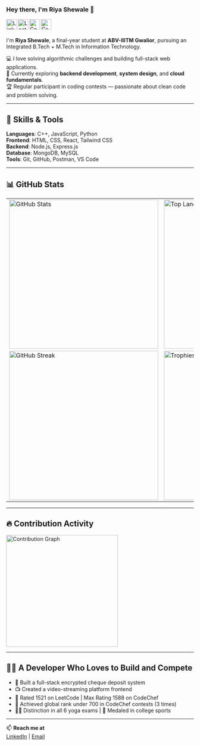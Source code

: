 
### Hey there, I'm Riya Shewale 👋

<a href="https://www.linkedin.com/in/riya-shewale/">
  <img align="left" alt="LinkedIn" width="28px" src="https://upload.wikimedia.org/wikipedia/commons/c/ca/LinkedIn_logo_initials.png" />
</a>
<a href="https://leetcode.com/your_leetcode_username/">
  <img align="left" alt="LeetCode" width="28px" src="https://upload.wikimedia.org/wikipedia/commons/1/19/LeetCode_logo_black.png" />
</a>
<a href="https://www.codechef.com/users/your_codechef_username">
  <img align="left" alt="CodeChef" width="28px" src="https://cdn.codechef.com/sites/default/files/uploads/pictures/811b20a47eac52b10c90ab82e0628e21.png" />
</a>
<a href="https://codeforces.com/profile/your_codeforces_username">
  <img align="left" alt="Codeforces" width="28px" src="https://cdn.iconscout.com/icon/free/png-256/code-forces-3628695-3030136.png" />
</a>

<br><br>

I'm **Riya Shewale**, a final-year student at **ABV-IIITM Gwalior**, pursuing an Integrated B.Tech + M.Tech in Information Technology.  

💻 I love solving algorithmic challenges and building full-stack web applications.  
🌱 Currently exploring **backend development**, **system design**, and **cloud fundamentals**.  
🏆 Regular participant in coding contests — passionate about clean code and problem solving.

---

## 🚀 Skills & Tools

**Languages**: C++, JavaScript, Python  
**Frontend**: HTML, CSS, React, Tailwind CSS  
**Backend**: Node.js, Express.js  
**Database**: MongoDB, MySQL  
**Tools**: Git, GitHub, Postman, VS Code  

---

## 📊 GitHub Stats

<table>
  <tr>
    <td><img src="https://github-readme-stats.vercel.app/api?username=riyashewale&show_icons=true&theme=tokyonight" alt="GitHub Stats" width="400"/></td>
    <td><img src="https://github-readme-stats.vercel.app/api/top-langs/?username=riyashewale&layout=compact&theme=tokyonight" alt="Top Languages" width="400"/></td>
  </tr>
  <tr>
    <td><img src="https://github-readme-streak-stats.herokuapp.com/?user=riyashewale&theme=tokyonight" alt="GitHub Streak" width="400"/></td>
    <td><img src="https://github-profile-trophy.vercel.app/?username=riyashewale&theme=tokyonight&no-frame=true&row=1&column=4" alt="Trophies" width="400"/></td>
  </tr>
</table>

---

## 🔥 Contribution Activity

<img src="https://github-readme-activity-graph.vercel.app/graph?username=riyashewale&theme=tokyonight" height="300" alt="Contribution Graph" />

---

## 👩‍💻 A Developer Who Loves to Build and Compete

- 🔐 Built a full-stack encrypted cheque deposit system
- 📺 Created a video-streaming platform frontend
- 🧠 Rated 1521 on LeetCode | Max Rating 1588 on CodeChef
- 🏅 Achieved global rank under 700 in CodeChef contests (3 times)
- 🧘‍♀️ Distinction in all 6 yoga exams | 🥇 Medaled in college sports

---

📫 **Reach me at**  
[LinkedIn](https://www.linkedin.com/in/riya-shewale/) | [Email](mailto:your-email@example.com)

